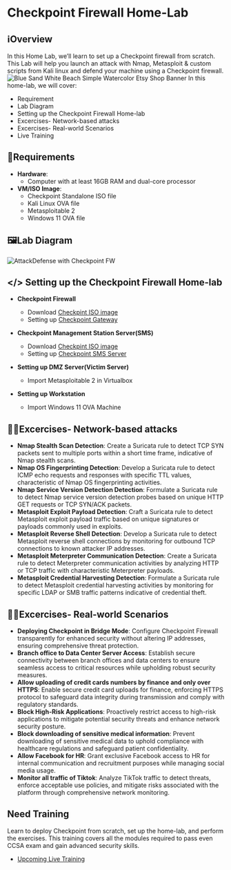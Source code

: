 # Checkpoint Firewall Home-Lab

## ℹ️Overview

In this Home Lab, we’ll learn to set up a Checkpoint firewall from scratch. This Lab will help you launch an attack with Nmap, Metasploit & custom scripts from Kali linux and defend your machine using a Checkpoint firewall.
![Blue Sand White Beach Simple Watercolor Etsy Shop Banner](https://github.com/0xrajneesh/Checkpoint-Firewall-Home-Lab/assets/40385860/84592e52-3196-4082-823e-94aa851c13cc)
In this home-lab, we will cover:
- Requirement
- Lab Diagram
- Setting up the Checkpoint Firewall Home-lab
- Excercises- Network-based attacks
- Excercises- Real-world Scenarios
- Live Training


## 🧮Requirements

- **Hardware**:
  - Computer with at least 16GB RAM and dual-core processor
- **VM/ISO Image**:
  - Checkpoint Standalone ISO file
  - Kali Linux OVA file
  - Metasploitable 2
  - Windows 11 OVA file



## 🖼️Lab Diagram

![AttackDefense with Checkpoint FW](https://github.com/0xrajneesh/Home-Lab/assets/40385860/a7c68832-954b-4c87-a143-e26c16ea6619)


## </> Setting up the Checkpoint Firewall Home-lab

- **Checkpoint Firewall**
  -  Download [Checkpint ISO image](https://twitter.com/rajneeshcyber/status/1636118233756610560)
  -  Setting up [Checkpoint Gateway](https://sc1.checkpoint.com/documents/R81/WebAdminGuides/EN/CP_R81_Gaia_AdminGuide/Topics-GAG/Running-FTCW-in-Gaia-Portal.htm)

- **Checkpoint Management Station Server(SMS)**
  -  Download [Checkpint ISO image](https://twitter.com/rajneeshcyber/status/1636118233756610560)
  -  Setting up [Checkpoint SMS Server](https://sc1.checkpoint.com/documents/R81/WebAdminGuides/EN/CP_R81_Gaia_AdminGuide/Topics-GAG/Running-FTCW-in-Gaia-Portal.htm)

 
- **Setting up DMZ Server(Victim Server)**
  -  Import Metasploitable 2 in Virtualbox

- **Setting up Workstation**
  -  Import Windows 11 OVA Machine
 
 


## 🧑‍💻Excercises- Network-based attacks
-  **Nmap Stealth Scan Detection**: Create a Suricata rule to detect TCP SYN packets sent to multiple ports within a short time frame, indicative of Nmap stealth scans.  
-  **Nmap OS Fingerprinting Detection**: Develop a Suricata rule to detect ICMP echo requests and responses with specific TTL values, characteristic of Nmap OS fingerprinting activities.  
-  **Nmap Service Version Detection Detection**: Formulate a Suricata rule to detect Nmap service version detection probes based on unique HTTP GET requests or TCP SYN/ACK packets.  
-  **Metasploit Exploit Payload Detection**: Craft a Suricata rule to detect Metasploit exploit payload traffic based on unique signatures or payloads commonly used in exploits.  
-  **Metasploit Reverse Shell Detection**: Develop a Suricata rule to detect Metasploit reverse shell connections by monitoring for outbound TCP connections to known attacker IP addresses.  
-  **Metasploit Meterpreter Communication Detection**: Create a Suricata rule to detect Meterpreter communication activities by analyzing HTTP or TCP traffic with characteristic Meterpreter payloads.
- **Metasploit Credential Harvesting Detection**: Formulate a Suricata rule to detect Metasploit credential harvesting activities by monitoring for specific LDAP or SMB traffic patterns indicative of credential theft.

## 🧑‍💻Excercises- Real-world Scenarios
-  **Deploying Checkpoint in Bridge Mode**: Configure Checkpoint Firewall transparently for enhanced security without altering IP addresses, ensuring comprehensive threat protection.
-  **Branch office to Data Center Server Access**: Establish secure connectivity between branch offices and data centers to ensure seamless access to critical resources while upholding robust security measures.
-  **Allow uploading of credit cards numbers by finance and only over HTTPS**:  Enable secure credit card uploads for finance, enforcing HTTPS protocol to safeguard data integrity during transmission and comply with regulatory standards.
-  **Block High-Risk Applications**: Proactively restrict access to high-risk applications to mitigate potential security threats and enhance network security posture.
-  **Block downloading of sensitive medical information**:  Prevent downloading of sensitive medical data to uphold compliance with healthcare regulations and safeguard patient confidentiality.
-  **Allow Facebook for HR**: Grant exclusive Facebook access to HR for internal communication and recruitment purposes while managing social media usage.
- **Monitor all traffic of Tiktok**: Analyze TikTok traffic to detect threats, enforce acceptable use policies, and mitigate risks associated with the platform through comprehensive network monitoring. 

##  Need Training
Learn to deploy Checkpoint from scratch, set up the home-lab, and perform the exercises. This training covers all the modules required to pass even CCSA exam and gain advanced security skills.
- [Upcoming Live Training](https://learn.haxcamp.com/services/checkpoint-fw-live)





